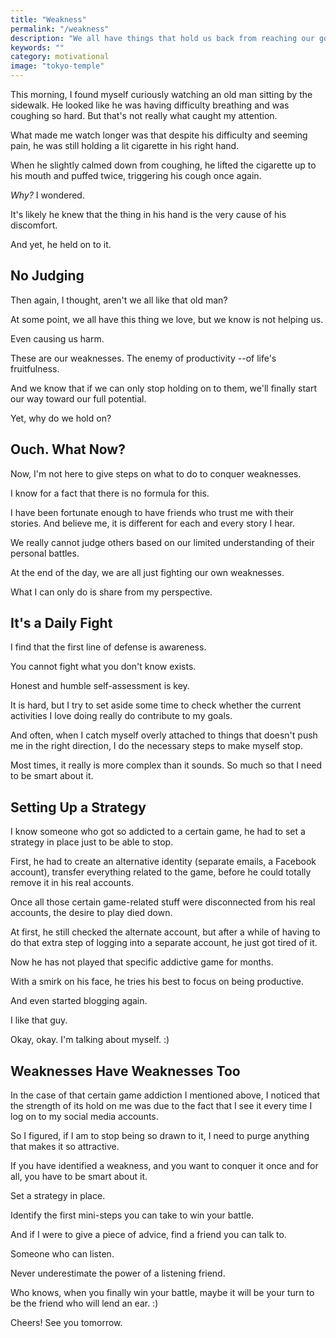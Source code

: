 ```yaml
---
title: "Weakness"
permalink: "/weakness"
description: "We all have things that hold us back from reaching our goals."
keywords: ""
category: motivational
image: "tokyo-temple"
---
```


This morning, I found myself curiously watching an old man sitting by the sidewalk. He looked like he was having difficulty breathing and was coughing so hard. But that's not really what caught my attention.

What made me watch longer was that despite his difficulty and seeming pain, he was still holding a lit cigarette in his right hand.<!--more-->

When he slightly calmed down from coughing, he lifted the cigarette up to his mouth and puffed twice, triggering his cough once again.

_Why?_ I wondered.

It's likely he knew that the thing in his hand is the very cause of his discomfort.

And yet, he held on to it.

## No Judging

Then again, I thought, aren't we all like that old man?

At some point, we all have this thing we love, but we know is not helping us.

Even causing us harm.

These are our weaknesses. The enemy of productivity --of life's fruitfulness.

And we know that if we can only stop holding on to them, we'll finally start our way toward our full potential.

Yet, why do we hold on?

## Ouch. What Now?

Now, I'm not here to give steps on what to do to conquer weaknesses.

I know for a fact that there is no formula for this.

I have been fortunate enough to have friends who trust me with their stories. And believe me, it is different for each and every story I hear.

We really cannot judge others based on our limited understanding of their personal battles.

At the end of the day, we are all just fighting our own weaknesses.

What I can only do is share from my perspective.

## It's a Daily Fight

I find that the first line of defense is awareness.

You cannot fight what you don't know exists.

Honest and humble self-assessment is key.

It is hard, but I try to set aside some time to check whether the current activities I love doing really do contribute to my goals.

And often, when I catch myself overly attached to things that doesn't push me in the right direction, I do the necessary steps to make myself stop.

Most times, it really is more complex than it sounds. So much so that I need to be smart about it.

## Setting Up a Strategy

I know someone who got so addicted to a certain game, he had to set a strategy in place just to be able to stop.

First, he had to create an alternative identity (separate emails, a Facebook account), transfer everything related to the game, before he could totally remove it in his real accounts.

Once all those certain game-related stuff were disconnected from his real accounts, the desire to play died down.

At first, he still checked the alternate account, but after a while of having to do that extra step of logging into a separate account, he just got tired of it.

Now he has not played that specific addictive game for months.

With a smirk on his face, he tries his best to focus on being productive.

And even started blogging again.

I like that guy.

Okay, okay. I'm talking about myself. :)

## Weaknesses Have Weaknesses Too

In the case of that certain game addiction I mentioned above, I noticed that the strength of its hold on me was due to the fact that I see it every time I log on to my social media accounts.

So I figured, if I am to stop being so drawn to it, I need to purge anything that makes it so attractive.

If you have identified a weakness, and you want to conquer it once and for all, you have to be smart about it.

Set a strategy in place.

Identify the first mini-steps you can take to win your battle.

And if I were to give a piece of advice, find a friend you can talk to.

Someone who can listen.

Never underestimate the power of a listening friend.

Who knows, when you finally win your battle, maybe it will be your turn to be the friend who will lend an ear. :)

Cheers! See you tomorrow.
